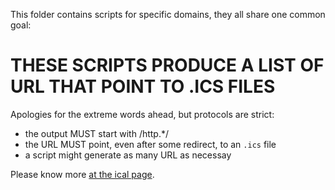 
This folder contains scripts for specific domains, they all share one common goal:

# THESE SCRIPTS PRODUCE A LIST OF URL THAT POINT TO .ICS FILES

Apologies for the extreme words ahead, but protocols are strict:

* the output MUST start with \/http.\*\/
* the URL MUST point, even after some redirect, to an `.ics` file
* a script might generate as many URL as necessay

Please know more [at the ical page](https://quickened.interoperability.tracking.exposed/mobilizon-poster-ical).


